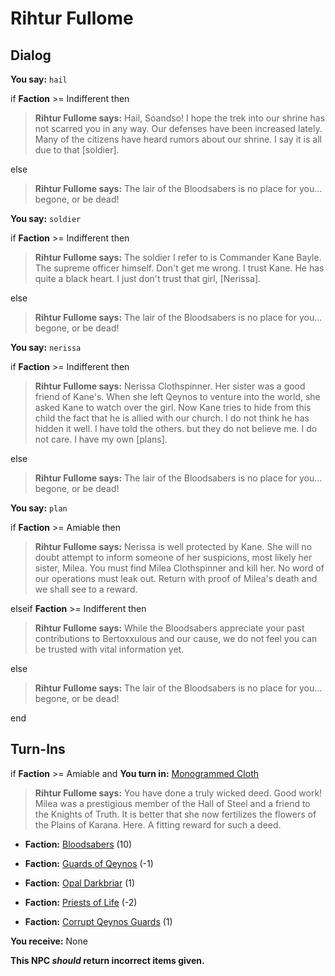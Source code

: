 # Rihtur Fullome
## Dialog

**You say:** `hail`



if **Faction** >= Indifferent then 



>**Rihtur Fullome says:** Hail, Soandso! I hope the trek into our shrine has not scarred you in any way. Our defenses have been increased lately. Many of the citizens have heard rumors about our shrine. I say it is all due to that [soldier].


else



>**Rihtur Fullome says:** The lair of the Bloodsabers is no place for you...  begone, or be dead!


**You say:** `soldier`



if **Faction** >= Indifferent then



>**Rihtur Fullome says:** The soldier I refer to is Commander Kane Bayle. The supreme officer himself. Don't get me wrong. I trust Kane. He has quite a black heart. I just don't trust that girl, [Nerissa].


else



>**Rihtur Fullome says:** The lair of the Bloodsabers is no place for you...  begone, or be dead!


**You say:** `nerissa`



if **Faction** >= Indifferent then



>**Rihtur Fullome says:** Nerissa Clothspinner. Her sister was a good friend of Kane's. When she left Qeynos to venture into the world, she asked Kane to watch over the girl. Now Kane tries to hide from this child the fact that he is allied with our church. I do not think he has hidden it well. I have told the others. but they do not believe me. I do not care. I have my own [plans].


else



>**Rihtur Fullome says:** The lair of the Bloodsabers is no place for you...  begone, or be dead!


**You say:** `plan`



if **Faction** >= Amiable then



>**Rihtur Fullome says:** Nerissa is well protected by Kane. She will no doubt attempt to inform someone of her suspicions, most likely her sister, Milea. You must find Milea Clothspinner and kill her. No word of our operations must leak out. Return with proof of Milea's death and we shall see to a reward.


elseif **Faction** >= Indifferent then



>**Rihtur Fullome says:** While the Bloodsabers appreciate your past contributions to Bertoxxulous and our cause, we do not feel you can be trusted with vital information yet.


else



>**Rihtur Fullome says:** The lair of the Bloodsabers is no place for you...  begone, or be dead!


end

## Turn-Ins





if **Faction** >= Amiable and  **You turn in:** [Monogrammed Cloth](/item/13302)


>**Rihtur Fullome says:** You have done a truly wicked deed. Good work! Milea was a prestigious member of the Hall of Steel and a friend to the Knights of Truth. It is better that she now fertilizes the flowers of the Plains of Karana. Here. A fitting reward for such a deed.


* __Faction:__ [Bloodsabers](/faction/221) (10)


* __Faction:__ [Guards of Qeynos](/faction/262) (-1)


* __Faction:__ [Opal Darkbriar](/faction/296) (1)


* __Faction:__ [Priests of Life](/faction/341) (-2)


* __Faction:__ [Corrupt Qeynos Guards](/faction/230) (1)


 **You receive:** None 

**This NPC *should* return incorrect items given.**
